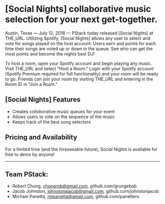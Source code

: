 # [Social Nights] collaborative music selection for your next get-together.

Austin, Texas — July 12, 2018 —  PStack today released [Social Nights] at THE_URL. Utilizing Spotify, [Social Nights] allows any user to select and vote for songs played on the host account. Users earn and points for each time their songs are voted up or down in the queue. See who can get the most points and become the nights best DJ! 

To host a room, open your Spotify account and begin playing any music. Visit THE_URL and select "Host a Room." Login with your Spotify account (Spotify Premium required for full functionality) and your room will be ready to go. Friends can join your room by visiting THE_URL and entering in the Room ID in "Join a Room."

## [Social Nights] Features
- Creates colloborative music queues for your event
- Allows users to vote on the sequence of the music
- Keeps track of the best song selectors


## Pricing and Availability
For a limited time (and the foreseeable future), Social Nights is available for free to demo by anyone!

---

## Team PStack:
- Robert Chung, chungrob@gmail.com, github.com/grungebob
- Jacob Johnston, johnstonajacob@gmail.com, github.com/johnstonjacob
- Michael Panetta, mtpanetta@gmail.com, github.com/panetters

